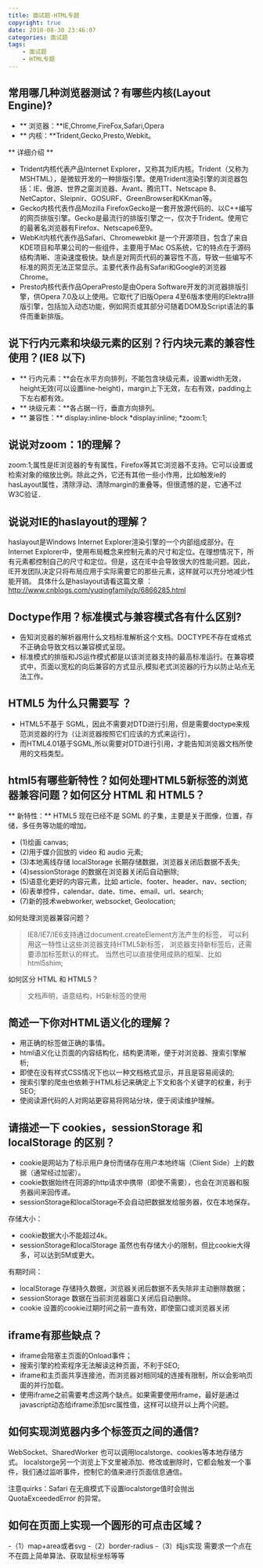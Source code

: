 ```yaml
---
title: 面试题-HTML专题
copyright: true
date: 2018-08-30 23:46:07
categories: 面试题
tags:
    - 面试题
    - HTML专题
---
```

## 常用哪几种浏览器测试？有哪些内核(Layout Engine)?
- ** 浏览器：**IE,Chrome,FireFox,Safari,Opera
- ** 内核：**Trident,Gecko,Presto,Webkit。

** 详细介绍 **

- Trident内核代表产品Internet Explorer，又称其为IE内核。Trident（又称为MSHTML），是微软开发的一种排版引擎。使用Trident渲染引擎的浏览器包括：IE、傲游、世界之窗浏览器、Avant、腾讯TT、Netscape 8、NetCaptor、Sleipnir、GOSURF、GreenBrowser和KKman等。
- Gecko内核代表作品Mozilla FirefoxGecko是一套开放源代码的、以C++编写的网页排版引擎。Gecko是最流行的排版引擎之一，仅次于Trident。使用它的最著名浏览器有Firefox、Netscape6至9。
- WebKit内核代表作品Safari、Chromewebkit 是一个开源项目，包含了来自KDE项目和苹果公司的一些组件，主要用于Mac OS系统，它的特点在于源码结构清晰、渲染速度极快。缺点是对网页代码的兼容性不高，导致一些编写不标准的网页无法正常显示。主要代表作品有Safari和Google的浏览器Chrome。
- Presto内核代表作品OperaPresto是由Opera Software开发的浏览器排版引擎，供Opera 7.0及以上使用。它取代了旧版Opera 4至6版本使用的Elektra排版引擎，包括加入动态功能，例如网页或其部分可随着DOM及Script语法的事件而重新排版。
## 说下行内元素和块级元素的区别？行内块元素的兼容性使用？(IE8 以下)
- ** 行内元素：**会在水平方向排列，不能包含块级元素，设置width无效，height无效(可以设置line-height)，margin上下无效，左右有效，padding上下左右都有效。
- ** 块级元素：**各占据一行，垂直方向排列。
- ** 兼容性：** display:inline-block *display:inline; *zoom:1;
## 说说对zoom：1的理解？
zoom:1;属性是IE浏览器的专有属性，Firefox等其它浏览器不支持。它可以设置或检索对象的缩放比例。除此之外，它还有其他一些小作用，比如触发ie的hasLayout属性，清除浮动、清除margin的重叠等。但很遗憾的是，它通不过W3C验证．
<!-- more -->
## 说说对IE的haslayout的理解？
haslayout是Windows Internet Explorer渲染引擎的一个内部组成部分。在Internet Explorer中，使用布局概念来控制元素的尺寸和定位。在理想情况下，所有元素都控制自己的尺寸和定位。但是，这在IE中会导致很大的性能问题。因此，IE开发团队决定只将布局应用于实际需要它的那些元素，这样就可以充分地减少性能开销。
具体什么是haslayout请看这篇文章 ： http://www.cnblogs.com/yuqingfamily/p/6866285.html
## Doctype作用？标准模式与兼容模式各有什么区别?
- <!DOCTYPE>告知浏览器的解析器用什么文档标准解析这个文档。DOCTYPE不存在或格式不正确会导致文档以兼容模式呈现。
- 标准模式的排版和JS运作模式都是以该浏览器支持的最高标准运行。在兼容模式中，页面以宽松的向后兼容的方式显示,模拟老式浏览器的行为以防止站点无法工作。
## HTML5 为什么只需要写 <!DOCTYPE HTML>？
- HTML5不基于 SGML，因此不需要对DTD进行引用，但是需要doctype来规范浏览器的行为（让浏览器按照它们应该的方式来运行）。
- 而HTML4.01基于SGML,所以需要对DTD进行引用，才能告知浏览器文档所使用的文档类型。
## html5有哪些新特性？如何处理HTML5新标签的浏览器兼容问题？如何区分 HTML 和 HTML5？
** 新特性：**
HTML5 现在已经不是 SGML 的子集，主要是关于图像，位置，存储，多任务等功能的增加。

- (1)绘画 canvas;
- (2)用于媒介回放的 video 和 audio 元素;
- (3)本地离线存储 localStorage 长期存储数据，浏览器关闭后数据不丢失;
- (4)sessionStorage 的数据在浏览器关闭后自动删除;
- (5)语意化更好的内容元素，比如 article、footer、header、nav、section;
- (6)表单控件，calendar、date、time、email、url、search;
- (7)新的技术webworker, websocket, Geolocation;

如何处理浏览器兼容问题？

> IE8/IE7/IE6支持通过document.createElement方法产生的标签，
> 可以利用这一特性让这些浏览器支持HTML5新标签，
> 浏览器支持新标签后，还需要添加标签默认的样式。
> 当然也可以直接使用成熟的框架、比如html5shim;
> <!--[if lt IE 9]>
> <script> src="http://html5shim.googlecode.com/svn/trunk/html5.js"</script>
> <![endif]-->

如何区分 HTML 和 HTML5？

> 文档声明，语意结构，H5新标签的使用

## 简述一下你对HTML语义化的理解？
- 用正确的标签做正确的事情。
- html语义化让页面的内容结构化，结构更清晰，便于对浏览器、搜索引擎解析;
- 即使在没有样式CSS情况下也以一种文档格式显示，并且是容易阅读的;
- 搜索引擎的爬虫也依赖于HTML标记来确定上下文和各个关键字的权重，利于SEO;
- 使阅读源代码的人对网站更容易将网站分块，便于阅读维护理解。

## 请描述一下 cookies，sessionStorage 和 localStorage 的区别？
- cookie是网站为了标示用户身份而储存在用户本地终端（Client Side）上的数据（通常经过加密）。
- cookie数据始终在同源的http请求中携带（即使不需要），也会在浏览器和服务器间来回传递。
- sessionStorage和localStorage不会自动把数据发给服务器，仅在本地保存。

存储大小：

- cookie数据大小不能超过4k。
- sessionStorage和localStorage 虽然也有存储大小的限制，但比cookie大得多，可以达到5M或更大。

有期时间：

- localStorage  存储持久数据，浏览器关闭后数据不丢失除非主动删除数据；
- sessionStorage  数据在当前浏览器窗口关闭后自动删除。
- cookie 设置的cookie过期时间之前一直有效，即使窗口或浏览器关闭

## iframe有那些缺点？
- iframe会阻塞主页面的Onload事件；
- 搜索引擎的检索程序无法解读这种页面，不利于SEO;
- iframe和主页面共享连接池，而浏览器对相同域的连接有限制，所以会影响页面的并行加载。
- 使用iframe之前需要考虑这两个缺点。如果需要使用iframe，最好是通过javascript动态给iframe添加src属性值，这样可以绕开以上两个问题。

## 如何实现浏览器内多个标签页之间的通信?
WebSocket、SharedWorker
也可以调用localstorge、cookies等本地存储方式。
localstorge另一个浏览上下文里被添加、修改或删除时，它都会触发一个事件，我们通过监听事件，控制它的值来进行页面信息通信。

注意quirks：Safari 在无痕模式下设置localstorge值时会抛出 QuotaExceededError 的异常。
## 如何在页面上实现一个圆形的可点击区域？
-（1）map+area或者svg
-（2）border-radius
-（3）纯js实现 需要求一个点在不在圆上简单算法、获取鼠标坐标等等

## 




